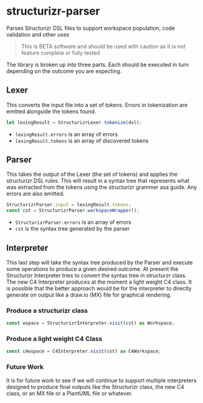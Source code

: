 # structurizr-parser
Parses Structurizr DSL files to support workspace population, code validation and other uses

> This is BETA software and should be used with caution as it is not feature complete or fully tested

The library is broken up into three parts. Each should be executed in turn depending on the outcome you are expecting.

## Lexer

This converts the input file into a set of tokens. Errors in tokenization are emitted alongside the tokens found.

```typescript
let lexingResult = StructurizrLexer.tokenize(dsl);
```

- `lexingResult.errors` is an array of errors
- `lexingResult.tokens` is an array of discovered tokens

## Parser

This takes the output of the Lexer (the set of tokens) and applies the structurizr DSL rules. This will result in a syntax tree that represents what was extracted from the tokens using the structurizr grammer asa guide. Any errors are also emitted.

```typescript
StructurizrParser.input = lexingResult.tokens;
const cst = StructurizrParser.workspaceWrapper();
```

- `StructurizrParser.errors` is an array of errors
- `cst` is the syntax tree generated by the parser

## Interpreter

This last step will take the syntax tree produced by the Parser and execute some operations to produce a given desired outcome. At present the Structurizr Interpreter tries to convert the syntax tree in structurzr class. The new C4 Interpreter produces at the moment a light weight C4 class. It is possible that the better approach would be for the interpreter to directly generate on output like a draw.io (MX) file for graphical rendering.

### Produce a structurizr class

```typescript
const wspace = StructurizrInterpreter.visit(cst) as Workspace;
```
### Produce a light weight C4 Class

```typescript
const c4wspace = C4Interpreter.visit(cst) as C4Workspace;
```

### Future Work
It is for future work to see if we will continue to support multiple interpreters designed to produce final outputs like the Structurizr class, the new C4 class, or an MX file or a PlantUML file or whatever.